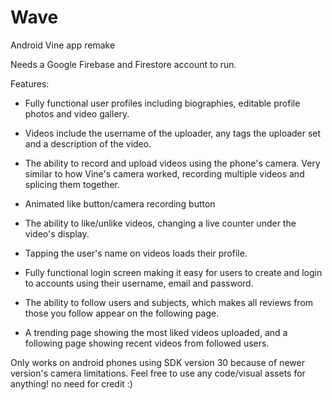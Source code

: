 # Wave
Android Vine app remake

Needs a Google Firebase and Firestore account to run.

Features:

- Fully functional user profiles including biographies, editable profile photos and video gallery.

- Videos include the username of the uploader, any tags the uploader set and a description of the video.

- The ability to record and upload videos using the phone's camera. Very similar to how Vine's camera worked, recording multiple videos and splicing them together.

- Animated like button/camera recording button

- The ability to like/unlike videos, changing a live counter under the video's display.

- Tapping the user's name on videos loads their profile.

- Fully functional login screen making it easy for users to create and login to accounts using their username, email and password.

- The ability to follow users and subjects, which makes all reviews from those you follow appear on the following page.

- A trending page showing the most liked videos uploaded, and a following page showing recent videos from followed users.

Only works on android phones using SDK version 30 because of newer version's camera limitations.
Feel free to use any code/visual assets for anything! no need for credit :)
